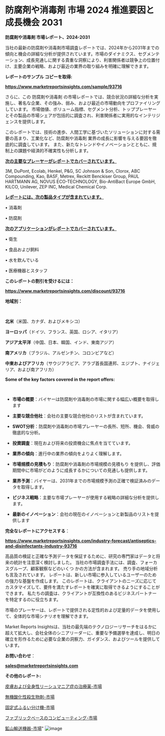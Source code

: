 # 防腐剤や消毒剤 市場 2024 推進要因と成長機会 2031

<strong>防腐剤や消毒剤 市場レポート、2024-2031</strong>

当社の最新の防腐剤や消毒剤市場調査レポートでは、2024年から2031年までの傾向と機会の詳細な分析が提供されています。市場のダイナミクス、セグメンテーション、成長見通しに関する貴重な洞察により、利害関係者は競争上の位置付け、主要企業の戦略、および最近の業界の取り組みを明確に理解できます。



<strong>レポートのサンプル コピーを取得:</strong> <a href=https://www.marketreportsinsights.com/sample/93716>

<strong><u>https://www.marketreportsinsights.com/sample/93716</u></strong></a>

さらに、この 防腐剤や消毒剤 の市場レポートでは、競合状況の詳細な分析を実施し、著名な企業、その強み、弱み、および最近の市場動向をプロファイリングしています。 市場価値、ボリューム指標、セグメント分析、トッププレーヤーとその製品の市場シェアが包括的に調査され、利害関係者に実用的なインテリジェンスを提供します。

このレポートでは、技術の進歩、人間工学に基づいたソリューションに対する需要の高まり、工業化など、防腐剤や消毒剤 業界の成長に影響を与える要因を徹底的に調査しています。 また、新たなトレンドやイノベーションとともに、規制上の課題や経済的不確実性も分析します。



<strong><u>次の主要なプレーヤーがレポートでカバーされています。</u></strong>

3M, DuPont, Ecolab, Henkel, P&G, SC Johnson & Son, Clorox, ABC Compounding, Kao, BASF, Metrex, Reckitt Benckiser Group, PAUL HARTMANN AG, NOVUS ECO-TECHNOLOGY, Bio-AntiBact Europe GmbH, KILCO, Unilever, ZEP INC, Medical Chemical Corp.



<strong><u><b>レポートには、次の製品タイプが含まれています。</b></u></strong>

• 消毒剤

• 防腐剤



<strong><u><b>次のアプリケーションがレポートでカバーされています。</b></u></strong>

• 衛生

• 食品および飼料

• 水を飲んでいる

• 医療機器とスタッフ



<strong><b>このレポートの割引を受けるには：</b></strong>

<a href=https://www.marketreportsinsights.com/discount/93716>

<strong><u>https://www.marketreportsinsights.com/discount/93716</u></strong></a>



<strong>地域別：</strong>

<strong> </strong>



<strong>北米</strong>（米国、カナダ、およびメキシコ）



<strong>ヨーロッパ</strong>（ドイツ、フランス、英国、ロシア、イタリア）



<strong>アジア太平洋</strong>（中国、日本、韓国、インド、東南アジア）



<strong>南アメリカ</strong>（ブラジル、アルゼンチン、コロンビアなど）



<strong>中東およびアフリカ</strong>（サウジアラビア、アラブ首長国連邦、エジプト、ナイジェリア、および南アフリカ）



<strong>Some of the key factors covered in the report offers:</strong>

<strong> </strong>
<ul>
  <li>

<strong>市場の概要</strong>：バイヤーは防腐剤や消毒剤の市場に関する幅広い概要を取得します</li>
  <li>

<strong>主要な競合他社</strong>：会社の主要な競合他社のリストが含まれています。</li>
  <li>

<strong>SWOT分析</strong>：防腐剤や消毒剤の市場プレーヤーの長所、短所、機会、脅威の徹底的な分析。</li>
  <li>

<strong>投資調査</strong>：現在および将来の投資機会に焦点を当てています。</li>
  <li>

<strong>業界の傾向</strong>：進行中の業界の傾向をよりよく理解します。</li>
  <li>

<strong>市場規模の見積もり</strong>：防腐剤や消毒剤の市場規模の見積もり を提供し、評価期間中に市場がどのように成長するかについての見通しも提供します。</li>
  <li>

<strong>業界予測</strong>：バイヤーは、2031年までの市場規模予測の正確で検証済みのデータを取得します。</li>
  <li>

<strong>ビジネス戦略</strong>：主要な市場プレーヤーが使用する戦略の詳細な分析を提供します。</li>
  <li>

<strong>最新のイノベーション</strong>：会社の現在のイノベーションと新製品のリストを提供します</li>
</ul>


<strong>完全なレポートにアクセスする</strong>：

<a href=https://www.marketreportsinsights.com/industry-forecast/antiseptics-and-disinfectants-industry-93716>

<strong><u>https://www.marketreportsinsights.com/industry-forecast/antiseptics-and-disinfectants-industry-93716</u></strong></a>

高品質の検証と正確な予測データを保証するために、研究の専門家はデータと将来の統計を注意深く検討しました。 当社の市場調査手法には、調査、フォーカスグループ、顧客観察などのいくつ かの方法が含まれます。 売り手の地域分析も言及されています。 レポートは、新しい市場に参入しているユーザーのための強力な基盤を作成します。 このレポートは、クライアントのニーズに応じてカスタマイズして、要件を満たすレポートを確実に取得できるようにすることができます。 私たちの調査は、クライアントが互換性のあるビジネスパートナーを特定するのに役立ちます。

市場のプレーヤーは、レポートで提供される定性的および定量的データを使用して、全体的な市場シナリオを理解できます。

Market Reports Insightsは、当社の最先端のテクノロジーリサーチをはるかに超えて拡大し、会社全体のシニアリーダーに、重要な予備選挙を達成し、明日の確立を形作るために必要な企業の洞察力、ガイダンス、およびツールを提供しています。



<strong><b>お問い合わせ</b></strong>：

<a href=mailto:sales@marketreportsinsights.com>

<strong><u>sales@marketreportsinsights.com</u></strong></a>



<strong>その他のレポート:</strong>

<a href=https://www.linkedin.com/pulse/皮膚および全身性リーシュマニア症の治療薬-市場-2030-年までの需要に焦点を当てた-sr29f/>皮膚および全身性リーシュマニア症の治療薬-市場</a>

<a href=https://www.linkedin.com/pulse/無機酸化性殺生物剤-市場-2023-年のダイナミクスとビジネストレンド-2030-trend-titans-360-analysis-uaxif/>無機酸化性殺生物剤-市場</a>

<a href=https://www.linkedin.com/pulse/固定式ふるい分け機-市場-2023-収益と成長ドライバー-2030-fhkpf/>固定式ふるい分け機-市場</a>

<a href=https://www.linkedin.com/pulse/ファブリックベースのコンピューティング-市場-2023-競争分析と事業成長-zypsf/>ファブリックベースのコンピューティング-市場</a>

<a href=https://www.linkedin.com/pulse/鉱山輸送機器-市場-2023-競争分析と事業成長-2030-analytics-achievers-24-analysis-ncfvf/>鉱山輸送機器-市場</a>"
![image](https://github.com/gayatriri2/Market-Trends/assets/166717496/02617d53-72f8-46ef-b042-172476bbe2d5)
